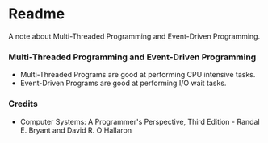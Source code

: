 # Readme
A note about Multi-Threaded Programming and Event-Driven Programming.

### Multi-Threaded Programming and Event-Driven Programming
- Multi-Threaded Programs are good at performing CPU intensive tasks.
- Event-Driven Programs are good at performing I/O wait tasks.

### Credits
- Computer Systems: A Programmer's Perspective, Third Edition - Randal E. Bryant and David R. O'Hallaron
